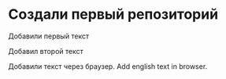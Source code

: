 # Создали первый репозиторий

Добавили первый  текст

Добавил второй текст

Добавили текст через браузер. Add english text in browser.
